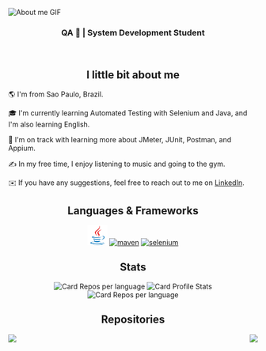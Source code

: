 ![About me GIF](https://github.com/user-attachments/assets/be2e9b39-028b-4c4f-a688-7970ffe36301)

<h3 align="center">QA 🐞 | System Development Student</a></h3>

<p>
  <br>
</p>

<h2 align="center">I little bit about me</h2>

🌎 I'm from Sao Paulo, Brazil.

🎓 I'm currently learning Automated Testing with Selenium and Java, and I'm also learning English.

🌱 I'm on track with learning more about JMeter, JUnit, Postman, and Appium.

✍️ In my free time, I enjoy listening to music and going to the gym.

✉️ If you have any suggestions, feel free to reach out to me on [LinkedIn](https://www.linkedin.com/in/carol-guimaraes/). 


<h2 align="center">Languages & Frameworks</h2>

<p align="center">
<a href="https://www.java.com" target="_blank" rel="noreferrer">
<img src="https://raw.githubusercontent.com/devicons/devicon/master/icons/java/java-original.svg" alt="java" width="40" height="40"/></a>  
<a href="https://maven.apache.org/" target="_blank" rel="noreferrer">
<img src="https://i.imgur.com/CgF3K0y.png" alt="maven" width="50" height="50"/></a>  
<a href="https://www.selenium.dev" target="_blank" rel="noreferrer">
<img src="https://raw.githubusercontent.com/detain/svg-logos/780f25886640cef088af994181646db2f6b1a3f8/svg/selenium-logo.svg" alt="selenium" width="40" height="40"/></a>  
<a href="https://www.google.com/chrome/?brand=YTUH&gclid=Cj0KCQiAnsqdBhCGARIsAAyjYjThEbMgK-Pyt6tXBBxBf9wk8TAD19OKn0FRnMlz45Ul0fZ5ogPb9gEaAjOhEALw_wcB&gclsrc=aw.ds"></a> 
</p>

<h2 align="center">Stats</h2>

<p align="center">
  <img src="http://github-profile-summary-cards.vercel.app/api/cards/repos-per-language?username=tsucarol&theme=default" alt="Card Repos per language"/>
  <img src="http://github-profile-summary-cards.vercel.app/api/cards/stats?username=tsucarol&theme=default" alt="Card Profile Stats"/>
  <img src="http://github-profile-summary-cards.vercel.app/api/cards/profile-details?username=tsucarol&theme=default" alt="Card Repos per language"/>
</p>

<h2 align="center">Repositories</h2> 

<div width="100%" align="center">
  <a align="left" href="https://github.com/tsucarol/saucedemo142-iterasys" title="Iterasys - Saucedemo"><img align="left" height="115" src="https://github-readme-stats.vercel.app/api/pin/?username=tsucarol&repo=saucedemo142-iterasys&theme=default&border_radius=10"</a>
  <a align="right" href="https://github.com/tsucarol/internetproject142-iterasys" title="Iterasys - Internet Project"><img align="right" height="115" src="https://github-readme-stats.vercel.app/api/pin/?username=tsucarol&repo=internetproject142-iterasys"&theme=default&border_radius=10"></a>
</div>
